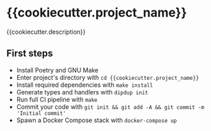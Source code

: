 # {{cookiecutter.project_name}}

{{cookiecutter.description}}

## First steps

* Install Poetry and GNU Make
* Enter project's directory with `cd {{cookiecutter.project_name}}`
* Install required dependencies with `make install`
* Generate types and handlers with `dipdup init`
* Run full CI pipeline with `make`
* Commit your code with `git init && git add -A && git commit -m 'Initial commit'` 
* Spawn a Docker Compose stack with `docker-compose up`